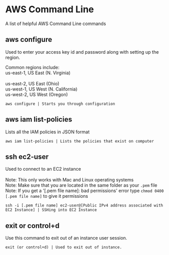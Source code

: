 # AWS Command Line
A list of helpful AWS Command Line commands

## aws configure
Used to enter your access key id and password along with setting up the region.

Common regions include: <br>
us-east-1, US East (N. Virginia) <br>	
us-east-2, US East (Ohio)	<br>
us-west-1, US West (N. California) <br>	
us-west-2, US West (Oregon)	<br>

```
aws configure | Starts you through configuration
```

## aws iam list-policies
Lists all the IAM policies in JSON format

```
aws iam list-policies | Lists the policies that exist on computer
```

## ssh ec2-user
Used to connect to an EC2 instance <br><br>
Note: This only works with Mac and Linux operating systems <br>
Note: Make sure that you are located in the same folder as your `.pem` file <br>
Note: If you get a '[.pem file name]: bad permissions' error type `chmod 0400 [.pem file name]` to give it permissions

```
ssh -i [.pem file name] ec2-user@[Public IPv4 address associated with EC2 Instance] | SSHing into EC2 Instance
```

## exit or control+d
Use this command to exit out of an instance user session.

```
exit (or control+d) | Used to exit out of instance.
```
